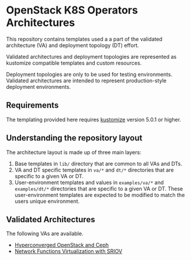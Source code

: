 # OpenStack K8S Operators Architectures

This repository contains templates used a a part of the validated architecture
(VA) and deployment topology (DT) effort.

Validated architectures and deployment topologies are represented as kustomize
compatible templates and custom resources.

Deployment topologies are only to be used for testing environments. Validated
architectures are intended to represent production-style deployment
environments.

## Requirements

The templating provided here requires [kustomize](https://kustomize.io/)
version 5.0.1 or higher.

## Understanding the repository layout

The architecture layout is made up of three main layers:

1. Base templates in `lib/` directory that are common to all VAs and DTs.
2. VA and DT specific templates in `va/*` and `dt/*` directories that are
   specific to a given VA or DT.
3. User-environment templates and values in `examples/va/*` and `examples/dt/*`
   directories that are specific to a given VA or DT. These user-environment
   templates are expected to be modified to match the users unique environment.

## Validated Architectures

The following VAs are available.

- [Hyperconverged OpenStack and Ceph](examples/va/hci/)
- [Network Functions Virtualization with SRIOV](examples/va/nfv/sriov/)
